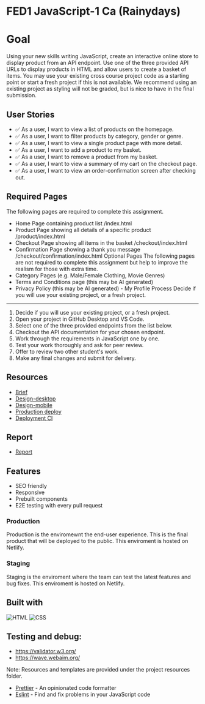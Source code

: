 # FED1 JavaScript-1 Ca (Rainydays)

# Goal

Using your new skills writing JavaScript, create an interactive online store to display product from an API endpoint. Use one of the three provided API URLs to display products in HTML and allow users to create a basket of items. You may use your existing cross course project code as a starting point or start a fresh project if this is not available. We recommend using an existing project as styling will not be graded, but is nice to have in the final submission.

## User Stories

- ✅ As a user, I want to view a list of products on the homepage.
- ✅ As a user, I want to filter products by category, gender or genre.
- ✅ As a user, I want to view a single product page with more detail.
- ✅ As a user, I want to add a product to my basket.
- ✅ As a user, I want to remove a product from my basket.
- ✅ As a user, I want to view a summary of my cart on the checkout page.
- ✅ As a user, I want to view an order-confirmation screen after checking out.

## Required Pages

The following pages are required to complete this assignment.
- Home Page containing product list /index.html
- Product Page showing all details of a specific product /product/index.html
- Checkout Page showing all items in the basket /checkout/index.html
- Confirmation Page showing a thank you message /checkout/confirmation/index.html Optional Pages The following pages are not required to complete this assignment but help to improve the realism for those with extra time.
- Category Pages (e.g. Male/Female Clothing, Movie Genres)
- Terms and Conditions page (this may be AI generated)
- Privacy Policy (this may be AI generated) - My Profile Process
Decide if you will use your existing project, or a fresh project.

---
 
1. Decide if you will use your existing project, or a fresh project.
2. Open your project in GitHub Desktop and VS Code.
3. Select one of the three provided endpoints from the list below.
4. Checkout the API documentation for your chosen endpoint.
5. Work through the requirements in JavaScript one by one.
6. Test your work thoroughly and ask for peer review.
7. Offer to review two other student's work.
8. Make any final changes and submit for delivery.

## Resources

- [Brief](https://lms.noroff.no/pluginfile.php/339034/mod_resource/content/5/HTML__CSS_CA.pdf)
- [Design-desktop](https://www.figma.com/proto/5cbdGCgNqnogjUstZbU3ng/Community-Science-Museum-Superman?page-id=0%3A1&node-id=1-3&node-type=canvas&viewport=164%2C57%2C0.06&t=f9NRTR0t2drpXXrw-1&scaling=min-zoom&content-scaling=fixed)
- [Design-mobile](https://www.figma.com/proto/5cbdGCgNqnogjUstZbU3ng/Community-Science-Museum-Superman?page-id=447%3A6866&node-id=447-6901&node-type=canvas&viewport=-311%2C1368%2C0.31&t=IvxFJwo4SmocGHjb-1&scaling=scale-down&content-scaling=fixed)
- [Production deploy](https://rainydays-webshop-no.netlify.app/)
- [Deployment CI](https://app.netlify.com/sites/rainydays-webshop-no/overview)


## Report

- [Report](https://docs.google.com/document/d/17TJjRxLILkgv8cztgKqTxpbnHoFzGau5cbmkD82aHME/edit?usp=sharing)
 
## Features

- SEO friendly
- Responsive
- Prebuilt components
- E2E testing with every pull request


### Production

Production is the enviromewnt the end-user experience. This is the final product that will be deployed to the public. This enviroment is hosted on Netlify.

### Staging

Staging is the enviroment where the team can test the latest features and bug fixes. This enviroment is hosted on Netlify.

## Built with

![HTML](/images/Readme/html.png) ![CSS](/images/Readme/css.png)

## Testing and debug:

* https://validator.w3.org/
* https://wave.webaim.org/




Note: Resources and templates are provided under the project resources folder.

- [Prettier](https://prettier.io/) - An opinionated code formatter
- [Eslint](https://eslint.org/) - Find and fix problems in your JavaScript code

